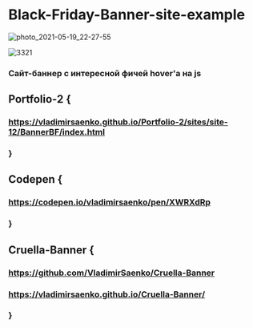 # Black-Friday-Banner-site-example

![photo_2021-05-19_22-27-55](https://user-images.githubusercontent.com/56477695/118872957-d380e100-b8f1-11eb-9d14-51e4919f5186.jpg)

![3321](https://user-images.githubusercontent.com/56477695/118873051-f612fa00-b8f1-11eb-8129-7d5f6129c484.png)

### Сайт-баннер с интересной фичей hover'а на js

## Portfolio-2 {

### https://vladimirsaenko.github.io/Portfolio-2/sites/site-12/BannerBF/index.html

### }

## Codepen {

### https://codepen.io/vladimirsaenko/pen/XWRXdRp

### }

## Cruella-Banner {

### https://github.com/VladimirSaenko/Cruella-Banner

### https://vladimirsaenko.github.io/Cruella-Banner/

### }
